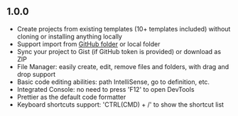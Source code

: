 ## 1.0.0

- Create projects from existing templates (10+ templates included) without cloning or installing anything locally
- Support import from [GitHub folder](https://code-studio.chenxiaoyao.cn/edit?source=https://github.com/chenxiaoyao6228/fe-notes/tree/main/React%E7%9B%B8%E5%85%B3/_demo/react-starter) or local folder
- Sync your project to Gist (if GitHub token is provided) or download as ZIP
- File Manager: easily create, edit, remove files and folders, with drag and drop support
- Basic code editing abilities: path IntelliSense, go to definition, etc.
- Integrated Console: no need to press 'F12' to open DevTools
- Prettier as the default code formatter
- Keyboard shortcuts support: 'CTRL(CMD) + /' to show the shortcut list
